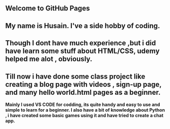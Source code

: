 ## Welcome to GitHub Pages

## My name is Husain. I've a side hobby of coding.
## Though I dont have much experience ,but i did have learn some stuff about HTML/CSS, udemy helped me alot , obviously.

## Till now i have done some class project like creating a blog page with videos , sign-up page, and many hello world.html pages as a beginner.

**Mainly I used VS CODE for codding, its quite handy and easy to use and simple to learn for a beginner.
I also have a bit of knowledge about Python , i have created some basic games using it and have tried to create a chat app.**



